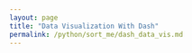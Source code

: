 ```yaml
---
layout: page
title: "Data Visualization With Dash"
permalink: /python/sort_me/dash_data_vis.md
---
```


